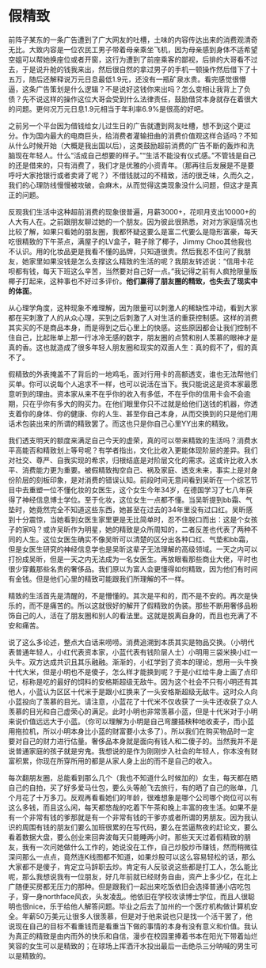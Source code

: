 # 假精致


前阵子某东的一条广告遭到了广大网友的吐槽，土味的内容传达出来的消费观清奇无比。大致内容是一位农民工男子带着母亲乘坐飞机，因为母亲感到身体不适希望空姐可以帮她换座位或者开窗，这行为遭到了前座乘客的鄙视，后排的大哥看不过去，于是说升舱的钱我来出，然后很自然的拿过男子的手机一顿操作然后借下了十五万，随后还解释说万元日息最低1.9元，还没有一瓶矿泉水贵。看完感觉很懵逼，这条广告策划是什么逻辑？不是说好这钱你来出吗？怎么变相让我背上了负债？先不说这样的操作这位大哥会受到什么法律责任，鼓励借贷本身就存在着很大的问题。更何况万元日息1.9元相当于年利率6.9%是很高的好吧。

之前另一个平台因为借钱给女儿过生日的广告就遭到网友吐槽，想不到这个更过分。作为国内最大的电商巨头，给消费者灌输扭曲的消费价值观这样合适吗？不知从什么时候开始（大概是我出国以后），这类鼓励超前消费的广告不断的轰炸和洗脑现在年轻人。什么“活成自己想要的样子。”“生活不能没有仪式感。”不管钱是自己的还是借来的，只有消费了，我们才是优雅的小资青年。（那再往后发展是不是要呼吁大家抢银行或者卖肾了呢？）不借钱就过的不精致，活的很乏味，久而久之，我们的心理防线慢慢被攻破，会麻木，从而觉得这类现象没什么问题，但这才是真正的问题。

反观我们生活中这种超前消费的现象很普遍，月薪3000+，花呗月支出10000+的人大有人在。之前跟朋友聊过她的一个朋友。因为彼此很熟悉，对对方家庭情况也比较了解，如果只看她的朋友圈，我都怀疑这要么是富二代要么是隐形富豪，每天吃很精致的下午茶点，满屋子的LV盒子，鞋子除了椰子，Jimmy Choo其他我也不认识。用的化妆品更是我看不懂的品牌，只知道很贵。然后我忍不住问了我朋友，她家里如果没钱是怎么支撑这么精致的生活的呢？我朋友转述说：“信用卡花呗都有钱，每天下班这么辛苦，当然要对自己好一点。”我记得之前有人疯抢限量版椰子打起来，这种事也不好过多评价。**他们赢得了朋友圈的精致，也失去了现实中的体面**。

从心理学角度，这种现象不难理解，因为限量可以刺激人的稀缺性冲动，看到大家都在买刺激了人的从众心理，买到之后刺激了人对生活的重获控制感。这样的消费其实买的不是商品本身，而是得到之后心里上的快感。这些原因都会让我们控制不住自己，比起账单上那一行冰冷无感的数字，朋友圈的点赞和别人羡慕的眼神才是真的香。这也就造成了很多年轻人朋友圈和现实的双面人生：真的假不了，假的真不了。

假精致的外表掩盖不了背后的一地鸡毛，面对行用卡的高额透支，谁也无法帮他们买单。你可以说每个人追求不一样，也可以说活在当下。我只能说这是资本家最愿意听到的理由。资本家从来不在乎你的收入有多低，不在乎你的信用卡会不会逾期，只在乎你有多大的购买力。在他们眼里你只不过就是给他们送钱的机器，你透支着你的身体、你的健康、你的人生、甚至你自己本身，从而交换到的只是他们用话术包装出来的所谓的精致罢了。而这也只是你自己心里YY出来的精致。

我们透支明天的额度来满足自己今天的虚荣，真的可以带来精致的生活吗？消费水平高能否和精致划上等号呢？有学者指出，文化比收入更能体现阶层的差异。我们对社交、尊严、自我实现的希求，归根结底是对阶层文化的需求。这或许比收入水平、消费能力更为重要。被假精致掏空自己、祸及家庭、透支未来，事实上是对身份阶层的刻板印象，是对消费的错误认知。前段时间无意间看到吴昕在一个综艺节目中去重塑一位不懂化妆的女医生，这个女生今年34岁，在德国学习了七八年获得了神经信息博士学位。至于化妆，这位女生一点都不懂。当吴昕提到bb霜、气垫时，她竟然完全不知道这些东西，她甚至在过去的34年里没有过口红。吴昕感到十分震惊，当她看到女医生家里更是无比简单时，忍不住脱口而出：这是个女孩子的家吗？或许吴昕作为明星，她的精致是众所周知的，二者反差也代表了两种不同的人生。这位女医生确实不像吴昕可以清楚的区分出各种口红、气垫和bb霜，但是女医生研究的神经信息学也是吴昕这辈子无法理解的高级领域。一天之内可以打扮成吴昕，但是一天之内无法成为一名女医生。再放眼看那些商业大佬，平时也很少穿戴那些名贵的奢侈品。我们原以为富人会更懂得如何精致，因为他们有时间有金钱。但是他们心里的精致可能跟我们所理解的不一样。

精致的生活首先是清醒的，不是懵懂的。其次是平和的，而不是不安的。再次是快乐的，而不是痛苦的。所以这就很好的解开了假精致的伪装。那些不断用奢侈品粉饰自己的人，活在了朋友圈和别人的看法里。这就是脱离自身的，而且也充满了不安和痛苦。

说了这么多论述，整点大白话来唠唠。消费追溯到本质其实是物品交换。（小明代表普通年轻人，小红代表资本家，小蓝代表有钱阶层人士）小明用三袋米换小红一头牛。双方达成共识且其乐融融。渐渐的，小红学到了资本的理论，想用一头牛换十代大米，但是小明也不是傻子，怎么样才能换到呢？于是小红给牛身上画了点印记，标称是吃的最好的饲料的安格斯超级无敌牛。因为这个社会不只有小明还有其他人，小蓝认为区区十代米于是跟小红换来了一头安格斯超级无敌牛。这时众人向小蓝投向了羡慕的目光。请注意，小蓝花了十代米不仅收获了一头牛还收获了众人羡慕的目光和自己虚荣心的满足。此时小明也非常羡慕小蓝，但是十代米对于小明来说价值远远大于小蓝。（你可以理解为小明是自己弯腰插秧种地收麦子，而小蓝用拖拉机，所以小明本身比小蓝的财富要小太多了）。所以我们在购买物品时一定要对自己的财力进行估量。奢侈品本身就是面向有钱人和二傻子的。当然我并不是说普通家庭的孩子就是穷鬼。我想说的是作为刚刚步入社会的年轻人，你本没有财富积累，你现在所穿所用的都是从家人身上出的而不是自己的收入。

每次翻朋友圈，总能看到那么几个（我也不知道什么时候加的）女生，每天都在晒自己的自拍，买了好多爱马仕包，要么头等舱飞去旅行，有的晒了自己的账单，几个月花了十万多刀。反观再看看她们的年龄，很难想象是哪个公司哪个岗位可以有这么多钱，而且这么闲，每天都悠哉的吃着下午茶和晚上丰富的夜生活。如果不是有一个非常有钱的爹那就是有一个非常有钱的干爹亦或者所谓的男朋友。因为我认识的周围有钱的朋友们要么加班很累的在写代码，要么在苦逼熬夜的赶论文，要么看着数据大盘，要么创业来回奔波每天只能睡两小时。那些天天过着假精致的朋友，我有一次问她做什么工作的，她说没在工作，自己炒股炒币赚钱，然而稍微往深问那么一点点，竟然连K线图都不知道，如果炒股可以这么容易轻松的话，那么大家都不是傻子，肯定立马辞职去炒。肯定有人反驳说这些都是打工人，怎么能比呢，那么我想说我有一位朋友，好几年前就已经财务自由，资产上多少亿，在北上广随便买房都无压力的那种。但是跟我们一起出来吃饭依旧会选择普通小店吃包子，穿一身northface风衣，头发凌乱。他依旧在学校攻读博士学位，而且人很聪明也很nice，乐于给他人解答问题。毕业之后去了加州的一个医疗机构做计算机安全。年薪50万美元让很多人很羡慕，但是对于他来说也只是找一个活干罢了，他说现在自己的目标不看重钱而是看重当下做的事情的本身有没有意义和价值。我认为真正的精致是由内而外的快乐和自信，漫步在校园里捧着书本在阳光下带着灿烂笑容的女生可以是精致的；在球场上挥洒汗水投出最后一击绝杀三分呐喊的男生可以是精致的。
